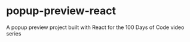 # popup-preview-react
A popup preview project built with React for the 100 Days of Code video series
